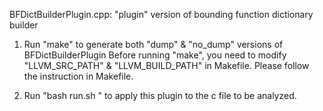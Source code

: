 BFDictBuilderPlugin.cpp: "plugin" version of bounding function dictionary builder

1. Run "make" to generate both "dump" & "no_dump" versions of BFDictBuilderPlugin
   Before running "make", you need to modify "LLVM_SRC_PATH" & "LLVM_BUILD_PATH" in Makefile. Please follow the instruction in Makefile.

2. Run "bash run.sh <cfile>" to apply this plugin to the c file to be analyzed.
